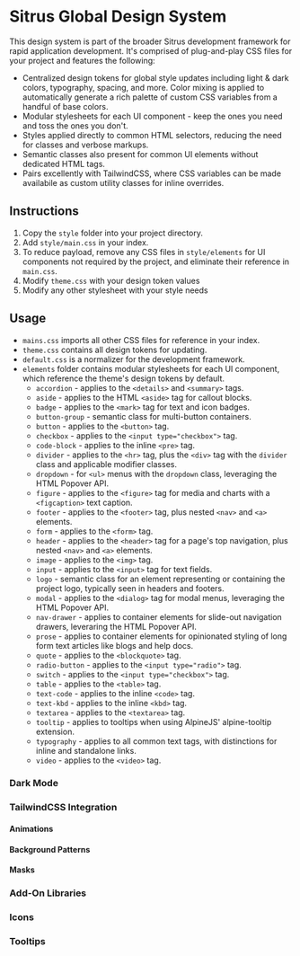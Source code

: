# Sitrus Global Design System

This design system is part of the broader Sitrus development framework for rapid application development. It's comprised of plug-and-play CSS files for your project and features the following:

- Centralized design tokens for global style updates including light & dark colors, typography, spacing, and more. Color mixing is applied to automatically generate a rich palette of custom CSS variables from a handful of base colors.
- Modular stylesheets for each UI  component - keep the ones you need and toss the ones you don't.
- Styles applied directly to common HTML selectors, reducing the need for classes and verbose markups.
- Semantic classes also present for common UI elements without dedicated HTML tags.
- Pairs excellently with TailwindCSS, where CSS variables can be made availabile as custom utility classes for inline overrides.


## Instructions
1. Copy the `style` folder into your project directory.
2. Add `style/main.css` in your index.
3. To reduce payload, remove any CSS files in `style/elements` for UI components not required by the project, and eliminate their reference in `main.css`.
4. Modify `theme.css` with your design token values
5. Modify any other stylesheet with your style needs

## Usage
- `mains.css` imports all other CSS files for reference in your index.
- `theme.css` contains all design tokens for updating.
- `default.css` is a normalizer for the development framework.
- `elements` folder contains modular stylesheets for each UI component, which reference the theme's design tokens by default.
    - `accordion` - applies to the `<details>` and `<summary>` tags.
    - `aside` - applies to the HTML `<aside>` tag for callout blocks.
    - `badge` - applies to the `<mark>` tag for text and icon badges.
    - `button-group` - semantic class for multi-button containers.
    - `button` - applies to the `<button>` tag.
    - `checkbox` - applies to the `<input type="checkbox">` tag.
    - `code-block` - applies to the inline `<pre>` tag.
    - `divider` - applies to the `<hr>` tag, plus the `<div>` tag with the `divider` class and applicable modifier classes.
    - `dropdown` - for `<ul>` menus with the `dropdown` class, leveraging the HTML Popover API.
    - `figure` - applies to the `<figure>` tag for media and charts with a `<figcaption>` text caption.
    - `footer` - applies to the `<footer>` tag, plus nested `<nav>` and `<a>` elements.
    - `form` - applies to the `<form>` tag.
    - `header` - applies to the `<header>` tag for a page's top navigation, plus nested `<nav>` and `<a>` elements.
    - `image` - applies to the `<img>` tag.
    - `input` - applies to the `<input>` tag for text fields.
    - `logo` - semantic class for an element representing or containing the project logo, typically seen in headers and footers.
    - `modal` - applies to the `<dialog>` tag for modal menus, leveraging the HTML Popover API.
    - `nav-drawer` - applies to container elements for slide-out navigation drawers, leveraring the HTML Popover API.
    - `prose` - applies to container elements for opinionated styling of long form text articles like blogs and help docs.
    - `quote` - applies to the `<blockquote>` tag.
    - `radio-button` - applies to the `<input type="radio">` tag.
    - `switch` - applies to the `<input type="checkbox">` tag.
    - `table` - applies to the `<table>` tag.
    - `text-code` - applies to the inline `<code>` tag.
    - `text-kbd` - applies to the inline `<kbd>` tag.
    - `textarea` - applies to the `<textarea>` tag.
    - `tooltip` - applies to tooltips when using AlpineJS' alpine-tooltip extension.
    - `typography` - applies to all common text tags, with distinctions for inline and standalone links.
    - `video` - applies to the `<video>` tag.

### Dark Mode


### TailwindCSS Integration

#### Animations

#### Background Patterns

#### Masks

### Add-On Libraries

### Icons


### Tooltips
